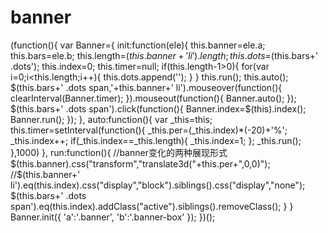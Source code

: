 # banner


(function(){
var Banner={
    init:function(ele){
    this.banner=ele.a;
    this.bars=ele.b;
    this.length=$(this.banner+' li').length;
    this.dots=$(this.bars+' .dots');
    this.index=0;
    this.timer=null;
    if(this.length-1>0){
    for(var i=0;i<this.length;i++){
    this.dots.append('<span></span>');
    }
    }
    this.run();
    this.auto();
    $(this.bars+' .dots span,'+this.banner+' li').mouseover(function(){
    clearInterval(Banner.timer);
    }).mouseout(function(){
    Banner.auto();
    });
    $(this.bars+' .dots span').click(function(){
        Banner.index=$(this).index();
        Banner.run();
    });
    },
    auto:function(){
        var _this=this;
        this.timer=setInterval(function(){
        _this.per=(_this.index)*(-20)+'%';
        _this.index++;
        if(_this.index==_this.length){
        _this.index=1;
        };
        _this.run();
    },1000)
    },
    run:function(){
     //banner变化的两种展现形式
     $(this.banner).css("transform","translate3d("+this.per+",0,0)");
     //$(this.banner+' li').eq(this.index).css("display","block").siblings().css("display","none");
     $(this.bars+' .dots span').eq(this.index).addClass("active").siblings().removeClass();
    }
}
    Banner.init({
        'a':'.banner',
        'b':'.banner-box'
    });
})();

